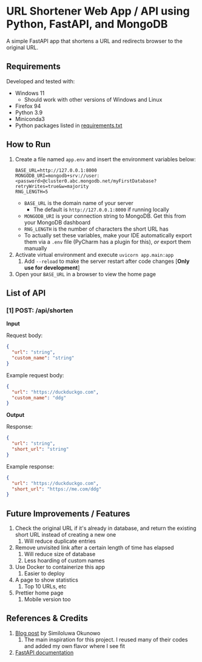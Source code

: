 # URL Shortener Web App / API using Python, FastAPI, and MongoDB

A simple FastAPI app that shortens a URL and redirects browser to the original URL.

## Requirements

Developed and tested with:

- Windows 11
    - Should work with other versions of Windows and Linux
- Firefox 94
- Python 3.9
- Miniconda3
- Python packages listed in [requirements.txt](requirements.txt)

## How to Run

1. Create a file named `app.env` and insert the environment variables below:
    ```shell
    BASE_URL=http://127.0.0.1:8000
    MONGODB_URI=mongodb+srv://user:<password>@cluster0.abc.mongodb.net/myFirstDatabase?retryWrites=true&w=majority
    RNG_LENGTH=5
    ```
    - `BASE_URL` is the domain name of your server
        - The default is `http://127.0.0.1:8000` if running locally
    - `MONGODB_URI` is your connection string to MongoDB. Get this from your MongoDB dashboard
    - `RNG_LENGTH` is the number of characters the short URL has
    - To actually set these variables, make your IDE automatically export them via a `.env` file
      (PyCharm has a plugin for this), _or_ export them manually
2. Activate virtual environment and execute `uvicorn app.main:app`
    1. Add `--reload` to make the server restart after code changes [**Only use for development**]
3. Open your `BASE_URL` in a browser to view the home page

## List of API

### [1] POST: /api/shorten

**Input**

Request body:

```json
{
  "url": "string",
  "custom_name": "string"
}
```

Example request body:

```json
{
  "url": "https://duckduckgo.com",
  "custom_name": "ddg"
}
```

**Output**

Response:

```json
{
  "url": "string",
  "short_url": "string"
}
```

Example response:

```json
{
  "url": "https://duckduckgo.com",
  "short_url": "https://me.com/ddg"
}
```

## Future Improvements / Features

1. Check the original URL if it's already in database, and return the existing short URL instead of creating a new one
    1. Will reduce duplicate entries
2. Remove unvisited link after a certain length of time has elapsed
    1. Will reduce size of database
    2. Less hoarding of custom names
3. Use Docker to containerize this app
    1. Easier to deploy
4. A page to show statistics
    1. Top 10 URLs, etc
5. Prettier home page
    1. Mobile version too

## References & Credits

1. [Blog post](https://simiokunowo.hashnode.dev/build-a-url-shortener-with-fastapi-mongodb-and-python) by Similoluwa
   Okunowo
    1. The main inspiration for this project. I reused many of their codes and added my own flavor where I see fit
2. [FastAPI documentation](https://fastapi.tiangolo.com/)